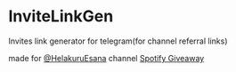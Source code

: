 # InviteLinkGen
Invites link generator for telegram(for channel referral links)

made for [@HelakuruEsana](https://t.me/HelakuruEsana) channel [Spotify Giveaway](https://t.me/HelakuruEsana/1950)

